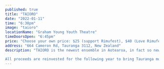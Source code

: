 ```yaml
---
published: true
title: "TAIORO"
date: "2022-01-11"
time: "6:30pm"
image: "taioro"
locationName: "Graham Young Youth Theatre"
timeDoorsOpen: "6:45pm"
price: "Choose your own price: $25 (support Rimufest), $40 (Love Rimufest), $55 (Rimufest is Amazing!). *DOOR SALES: CASH ONLY*"
address: "664 Cameron Rd, Tauranga 3112, New Zealand"
description: "TAIORO is the newest ensemble in Aotearoa, in fact so new that its appearance at RimuFest will be its first public event. Bringing together an acclaimed Maori spoken word poet, with violist Donald Maurice and cellist Inbal Megiddo. They will be joined for this concert by guest violinist Amelia Taylor in a fascinating programme ranging from Beethoven through to three of Aotearoa's most significant composers. With Alfred Hill born in 1869, Douglas Lilburn born in 1915, and Anthony Ritchie from the baby boomer years, this is a collage of the country's entire western classical music history. Interwoven with the poetry of Sharn Maree Cassady this will be an evening to remember.

All proceeds are reinvested for the following year to bring Tauranga more concerts and events like these and to help continue supporting the growth of young Tauranga musicians.  Book your tickets now. *DOOR SALES: CASH ONLY*"
---
```

